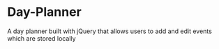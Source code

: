 # Day-Planner
A day planner built with jQuery that allows users to add and edit events which are stored locally
